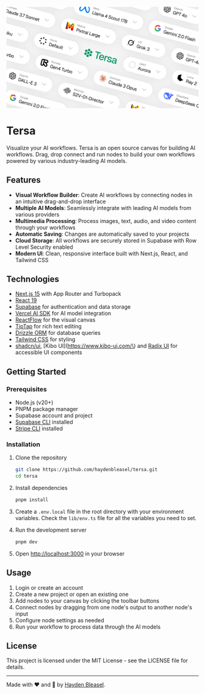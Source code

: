 ![Tersa image](/app/opengraph-image.png)

# Tersa

Visualize your AI workflows. Tersa is an open source canvas for building AI workflows. Drag, drop connect and run nodes to build your own workflows powered by various industry-leading AI models.

## Features

- **Visual Workflow Builder**: Create AI workflows by connecting nodes in an intuitive drag-and-drop interface
- **Multiple AI Models**: Seamlessly integrate with leading AI models from various providers
- **Multimedia Processing**: Process images, text, audio, and video content through your workflows
- **Automatic Saving**: Changes are automatically saved to your projects
- **Cloud Storage**: All workflows are securely stored in Supabase with Row Level Security enabled
- **Modern UI**: Clean, responsive interface built with Next.js, React, and Tailwind CSS

## Technologies

- [Next.js 15](https://nextjs.org/) with App Router and Turbopack
- [React 19](https://react.dev/)
- [Supabase](https://supabase.com/) for authentication and data storage
- [Vercel AI SDK](https://sdk.vercel.ai/) for AI model integration
- [ReactFlow](https://reactflow.dev/) for the visual canvas
- [TipTap](https://tiptap.dev/) for rich text editing
- [Drizzle ORM](https://orm.drizzle.team/) for database queries
- [Tailwind CSS](https://tailwindcss.com/) for styling
- [shadcn/ui](https://ui.shadcn.com/), [Kibo UI](https://www.kibo-ui.com/\) and [Radix UI](https://www.radix-ui.com/) for accessible UI components

## Getting Started

### Prerequisites

- Node.js (v20+)
- PNPM package manager
- Supabase account and project
- [Supabase CLI](https://supabase.com/docs/guides/local-development/cli/getting-started) installed
- [Stripe CLI](https://docs.stripe.com/stripe-cli) installed

### Installation

1. Clone the repository
   ```sh
   git clone https://github.com/haydenbleasel/tersa.git
   cd tersa
   ```

2. Install dependencies
   ```sh
   pnpm install
   ```

3. Create a `.env.local` file in the root directory with your environment variables. Check the `lib/env.ts` file for all the variables you need to set.

4. Run the development server
   ```sh
   pnpm dev
   ```

5. Open [http://localhost:3000](http://localhost:3000) in your browser

## Usage

1. Login or create an account
2. Create a new project or open an existing one
3. Add nodes to your canvas by clicking the toolbar buttons
4. Connect nodes by dragging from one node's output to another node's input
5. Configure node settings as needed
6. Run your workflow to process data through the AI models

## License

This project is licensed under the MIT License - see the LICENSE file for details.

---

Made with ❤️ and 🤖 by [Hayden Bleasel](https://x.com/haydenbleasel).
